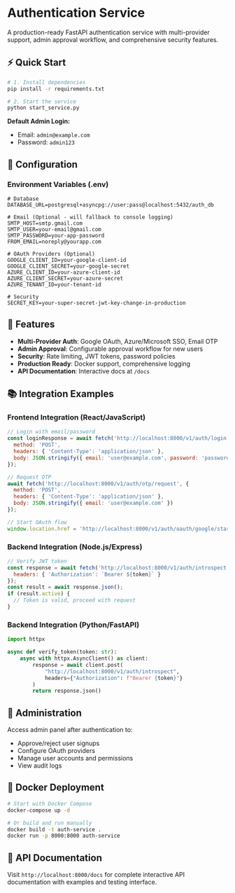 # Authentication Service

A production-ready FastAPI authentication service with multi-provider support, admin approval workflow, and comprehensive security features.

## ⚡ Quick Start

```bash
# 1. Install dependencies
pip install -r requirements.txt

# 2. Start the service  
python start_service.py
```

**Default Admin Login:**
- Email: `admin@example.com`
- Password: `admin123`

## 🔧 Configuration

### Environment Variables (.env)
```env
# Database
DATABASE_URL=postgresql+asyncpg://user:pass@localhost:5432/auth_db

# Email (Optional - will fallback to console logging)
SMTP_HOST=smtp.gmail.com
SMTP_USER=your-email@gmail.com
SMTP_PASSWORD=your-app-password
FROM_EMAIL=noreply@yourapp.com

# OAuth Providers (Optional)
GOOGLE_CLIENT_ID=your-google-client-id
GOOGLE_CLIENT_SECRET=your-google-secret
AZURE_CLIENT_ID=your-azure-client-id
AZURE_CLIENT_SECRET=your-azure-secret
AZURE_TENANT_ID=your-tenant-id

# Security
SECRET_KEY=your-super-secret-jwt-key-change-in-production
```

## 🌟 Features

- **Multi-Provider Auth**: Google OAuth, Azure/Microsoft SSO, Email OTP
- **Admin Approval**: Configurable approval workflow for new users  
- **Security**: Rate limiting, JWT tokens, password policies
- **Production Ready**: Docker support, comprehensive logging
- **API Documentation**: Interactive docs at `/docs`

## 📚 Integration Examples

### Frontend Integration (React/JavaScript)
```javascript
// Login with email/password
const loginResponse = await fetch('http://localhost:8000/v1/auth/login', {
  method: 'POST',
  headers: { 'Content-Type': 'application/json' },
  body: JSON.stringify({ email: 'user@example.com', password: 'password123' })
});

// Request OTP
await fetch('http://localhost:8000/v1/auth/otp/request', {
  method: 'POST', 
  headers: { 'Content-Type': 'application/json' },
  body: JSON.stringify({ email: 'user@example.com' })
});

// Start OAuth flow
window.location.href = 'http://localhost:8000/v1/auth/oauth/google/start';
```

### Backend Integration (Node.js/Express)
```javascript
// Verify JWT token
const response = await fetch('http://localhost:8000/v1/auth/introspect', {
  headers: { 'Authorization': `Bearer ${token}` }
});
const result = await response.json();
if (result.active) {
  // Token is valid, proceed with request
}
```

### Backend Integration (Python/FastAPI)
```python
import httpx

async def verify_token(token: str):
    async with httpx.AsyncClient() as client:
        response = await client.post(
            "http://localhost:8000/v1/auth/introspect",
            headers={"Authorization": f"Bearer {token}"}
        )
        return response.json()
```

## 🔧 Administration

Access admin panel after authentication to:
- Approve/reject user signups
- Configure OAuth providers
- Manage user accounts and permissions
- View audit logs

## 🐳 Docker Deployment

```bash
# Start with Docker Compose
docker-compose up -d

# Or build and run manually
docker build -t auth-service .
docker run -p 8000:8000 auth-service
```

## 📖 API Documentation

Visit `http://localhost:8000/docs` for complete interactive API documentation with examples and testing interface.